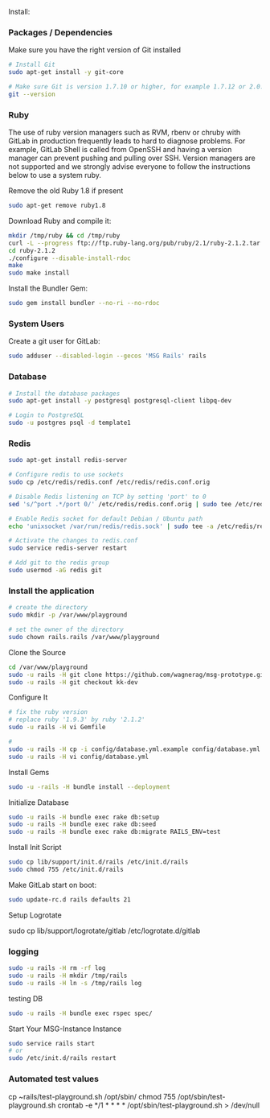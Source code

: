 Install:

### Packages / Dependencies

Make sure you have the right version of Git installed

```bash
# Install Git
sudo apt-get install -y git-core

# Make sure Git is version 1.7.10 or higher, for example 1.7.12 or 2.0.0
git --version
```

### Ruby

The use of ruby version managers such as RVM, rbenv or chruby with GitLab in production frequently leads to hard to diagnose problems. For example, GitLab Shell is called from OpenSSH and having a version manager can prevent pushing and pulling over SSH. Version managers are not supported and we strongly advise everyone to follow the instructions below to use a system ruby.

Remove the old Ruby 1.8 if present

```bash
sudo apt-get remove ruby1.8
```

Download Ruby and compile it:

```bash
mkdir /tmp/ruby && cd /tmp/ruby
curl -L --progress ftp://ftp.ruby-lang.org/pub/ruby/2.1/ruby-2.1.2.tar.gz | tar xz
cd ruby-2.1.2
./configure --disable-install-rdoc
make
sudo make install
```

Install the Bundler Gem:

```bash
sudo gem install bundler --no-ri --no-rdoc
```

### System Users

Create a git user for GitLab:

```bash
sudo adduser --disabled-login --gecos 'MSG Rails' rails
```

###  Database

```bash
# Install the database packages
sudo apt-get install -y postgresql postgresql-client libpq-dev

# Login to PostgreSQL
sudo -u postgres psql -d template1
```

### Redis

```bash
sudo apt-get install redis-server

# Configure redis to use sockets
sudo cp /etc/redis/redis.conf /etc/redis/redis.conf.orig

# Disable Redis listening on TCP by setting 'port' to 0
sed 's/^port .*/port 0/' /etc/redis/redis.conf.orig | sudo tee /etc/redis/redis.conf

# Enable Redis socket for default Debian / Ubuntu path
echo 'unixsocket /var/run/redis/redis.sock' | sudo tee -a /etc/redis/redis.conf

# Activate the changes to redis.conf
sudo service redis-server restart

# Add git to the redis group
sudo usermod -aG redis git
```


### Install the application

```bash
# create the directory
sudo mkdir -p /var/www/playground

# set the owner of the directory
sudo chown rails.rails /var/www/playground
```

Clone the Source

```bash
cd /var/www/playground
sudo -u rails -H git clone https://github.com/wagnerag/msg-prototype.git .
sudo -u rails -H git checkout kk-dev
```

 Configure It

```bash
# fix the ruby version
# replace ruby '1.9.3' by ruby '2.1.2'
sudo -u rails -H vi Gemfile

#
sudo -u rails -H cp -i config/database.yml.example config/database.yml
sudo -u rails -H vi config/database.yml
```

Install Gems

```bash
sudo -u -rails -H bundle install --deployment 
```

 Initialize Database 

```bash
sudo -u rails -H bundle exec rake db:setup
sudo -u rails -H bundle exec rake db:seed
sudo -u rails -H bundle exec rake db:migrate RAILS_ENV=test
```


 Install Init Script

```bash
sudo cp lib/support/init.d/rails /etc/init.d/rails
sudo chmod 755 /etc/init.d/rails
```

Make GitLab start on boot:

```bash
sudo update-rc.d rails defaults 21
```

 Setup Logrotate

sudo cp lib/support/logrotate/gitlab /etc/logrotate.d/gitlab


### logging

```bash
sudo -u rails -H rm -rf log
sudo -u rails -H mkdir /tmp/rails
sudo -u rails -H ln -s /tmp/rails log
```

testing DB

```bash
sudo -u rails -H bundle exec rspec spec/
```

 Start Your MSG-Instance Instance

```bash
sudo service rails start
# or
sudo /etc/init.d/rails restart
```


### Automated test values

cp ~rails/test-playground.sh /opt/sbin/
chmod 755 /opt/sbin/test-playground.sh
crontab -e
*/1 *  *   *   *     /opt/sbin/test-playground.sh > /dev/null


